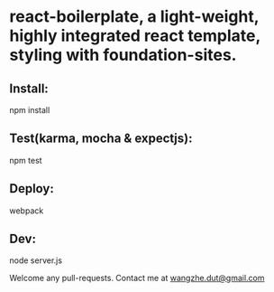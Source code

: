 # react-boilerplate, a light-weight, highly integrated react template, styling with foundation-sites.

## Install:
npm install

## Test(karma, mocha & expectjs): 
npm test

## Deploy:
webpack

## Dev:
node server.js

Welcome any pull-requests.
Contact me at wangzhe.dut@gmail.com
